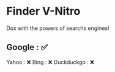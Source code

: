 # Finder V-Nitro
Dox with the powers of searchs engines!
<h2> Google : ✅ </h2>
Yahoo : ❌
Bing : ❌
Duckduckgo : ❌
